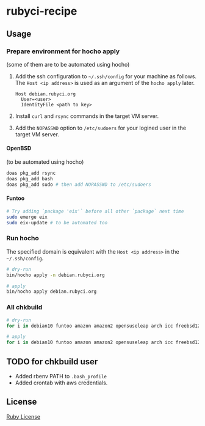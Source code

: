 # rubyci-recipe

## Usage

### Prepare environment for hocho apply
(some of them are to be automated using hocho)

1. Add the ssh configuration to `~/.ssh/config` for your machine as follows. The `Host <ip address>` is used as an argument of the `hocho apply` later.

    ```
    Host debian.rubyci.org
      User=<user>
      IdentityFile <path to key>
    ```

2. Install `curl` and `rsync` commands in the target VM server.
3. Add the `NOPASSWD` option to `/etc/sudoers` for your logined user in the target VM server.

#### OpenBSD
(to be automated using hocho)

```bash
doas pkg_add rsync
doas pkg_add bash
doas pkg_add sudo # then add NOPASSWD to /etc/sudoers
```

#### Funtoo

```bash
# Try adding `package 'eix'` before all other `package` next time
sudo emerge eix
sudo eix-update # to be automated too
```

### Run hocho

The specified domain is equivalent with the `Host <ip address>` in the `~/.ssh/config`.

```bash
# dry-run
bin/hocho apply -n debian.rubyci.org

# apply
bin/hocho apply debian.rubyci.org
```

### All chkbuild

```bash
# dry-run
for i in debian10 funtoo amazon amazon2 opensuseleap arch icc freebsd12 fedora31 fedora32 centos7 debian9 debian openbsd ubuntu1804 ubuntu2004 ubuntu riscv graviton2 ppc64le s390x arm64-neoverse-n1; do bundle exec hocho apply -n "${i}.rubyci.org"; done

# apply
for i in debian10 funtoo amazon amazon2 opensuseleap arch icc freebsd12 fedora31 fedora32 centos7 debian9 debian openbsd ubuntu1804 ubuntu2004 ubuntu riscv graviton2 ppc64le s390x arm64-neoverse-n1; do bundle exec hocho apply "${i}.rubyci.org"; done
```

## TODO for chkbuild user

* Added rbenv PATH to `.bash_profile`
* Added crontab with aws credentials.

## License

[Ruby License](https://www.ruby-lang.org/en/about/license.txt)
